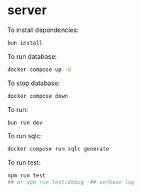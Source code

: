 # server

To install dependencies:

```bash
bun install
```

To run database:

```bash
docker compose up -d
```

To stop database:

```bash
docker compose down
```

To run:

```bash
bun run dev
```

To run sqlc:

```bash
docker compose run sqlc generate
```

To run test:

```bash
npm run test
## or npm run test:debug  ## verbose log
```
